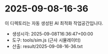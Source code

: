 # 2025-09-08-16-36

이 디렉토리는 자동 생성된 AI 최적화 작업공간입니다.
- 생성시각: 2025-09-08T16:36:47+00:00
- 도구: tools/sim.js (근사 시뮬레이터)
- 산출: result/2025-09-08-16-36.txt
